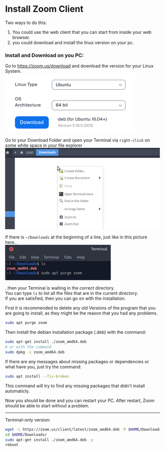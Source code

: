 # Install Zoom Client

Two ways to do this:
1. You could use the web client that you can start from inside your web browser.
2. you could download and install the linux version on your pc.

### Install and Download on you PC:
Go to https://zoom.us/download and download the version for your Linux System.  
![](pics/zoom1.png)  

Go to your Download Folder and open your Terminal via `right-click` on some white space in your file explorer  
![](pics/right-click.png)

If there is `~/Downloads` at the beginning of a line, just like in this picture here..  
![](pics/terminal1.png)

..then your Terminal is waiting in the correct directory.  
You can type `ls` to list all the files that are in the current directory.  
If you are satisfied, then you can go on with the installation.  

First it is recommended to delete any old Versions of the program that you are going to install, as they might be the reason that you had any problems.
```bash
sudo apt purge zoom
```

Then install the debian installation package (.deb) with the command:
```bash
sudo apt-get install ./zoom_amd64.deb
# or with the command
sudo dpkg -i zoom_amd64.deb
```

If there are any messages about missing packages or dependencies or what have you, just try the command:
```bash
sudo apt install --fix-broken
```
This command will try to find any missing packages that didn't install automaticly.

Now you should be done and you can restart your PC.
After restart, Zoom should be able to start without a problem.

---

Terminal-only version:
```bash
wget -L https://zoom.us/client/latest/zoom_amd64.deb -P $HOME/Downloads/
cd $HOME/Downloads/
sudo apt-get install ./zoom_amd64.deb -y
reboot
```